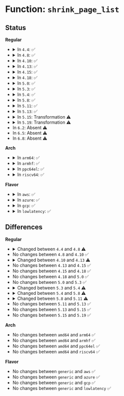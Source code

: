 # Function: <code>shrink_page_list</code>

## Status
<b>Regular</b>
<ul>
<li>
<details>
<summary>In <code>4.4</code>: ✅</summary>

```c
long unsigned int shrink_page_list(struct list_head *page_list, struct zone *zone, struct scan_control *sc, enum ttu_flags ttu_flags, long unsigned int *ret_nr_dirty, long unsigned int *ret_nr_unqueued_dirty, long unsigned int *ret_nr_congested, long unsigned int *ret_nr_writeback, long unsigned int *ret_nr_immediate, bool force_reclaim);
```

**Collision:** Unique Static

**Inline:** No

**Transformation:** False

**Instances:**

```
In mm/vmscan.c (ffffffff811a2d30)
Location: mm/vmscan.c:880
Inline: False
Direct callers:
  - mm/vmscan.c:reclaim_clean_pages_from_list
  - mm/vmscan.c:shrink_inactive_list
```
**Symbols:**

```
ffffffff811a2d30-ffffffff811a34c4: shrink_page_list (STB_LOCAL)
```
</details>
</li>
<li>
<details>
<summary>In <code>4.8</code>: ✅</summary>

```c
long unsigned int shrink_page_list(struct list_head *page_list, struct pglist_data *pgdat, struct scan_control *sc, enum ttu_flags ttu_flags, long unsigned int *ret_nr_dirty, long unsigned int *ret_nr_unqueued_dirty, long unsigned int *ret_nr_congested, long unsigned int *ret_nr_writeback, long unsigned int *ret_nr_immediate, bool force_reclaim);
```

**Collision:** Unique Static

**Inline:** No

**Transformation:** False

**Instances:**

```
In mm/vmscan.c (ffffffff811b94a0)
Location: mm/vmscan.c:900
Inline: False
Direct callers:
  - mm/vmscan.c:shrink_inactive_list
  - mm/vmscan.c:reclaim_clean_pages_from_list
```
**Symbols:**

```
ffffffff811b94a0-ffffffff811b9e3b: shrink_page_list (STB_LOCAL)
```
</details>
</li>
<li>
<details>
<summary>In <code>4.10</code>: ✅</summary>

```c
long unsigned int shrink_page_list(struct list_head *page_list, struct pglist_data *pgdat, struct scan_control *sc, enum ttu_flags ttu_flags, long unsigned int *ret_nr_dirty, long unsigned int *ret_nr_unqueued_dirty, long unsigned int *ret_nr_congested, long unsigned int *ret_nr_writeback, long unsigned int *ret_nr_immediate, bool force_reclaim);
```

**Collision:** Unique Static

**Inline:** No

**Transformation:** False

**Instances:**

```
In mm/vmscan.c (ffffffff811c9ad0)
Location: mm/vmscan.c:935
Inline: False
Direct callers:
  - mm/vmscan.c:shrink_inactive_list
  - mm/vmscan.c:reclaim_clean_pages_from_list
```
**Symbols:**

```
ffffffff811c9ad0-ffffffff811ca4ce: shrink_page_list (STB_LOCAL)
```
</details>
</li>
<li>
<details>
<summary>In <code>4.13</code>: ✅</summary>

```c
long unsigned int shrink_page_list(struct list_head *page_list, struct pglist_data *pgdat, struct scan_control *sc, enum ttu_flags ttu_flags, struct reclaim_stat *stat, bool force_reclaim);
```

**Collision:** Unique Static

**Inline:** No

**Transformation:** False

**Instances:**

```
In mm/vmscan.c (ffffffff811d24f0)
Location: mm/vmscan.c:948
Inline: False
Direct callers:
  - mm/vmscan.c:shrink_inactive_list
  - mm/vmscan.c:reclaim_clean_pages_from_list
```
**Symbols:**

```
ffffffff811d24f0-ffffffff811d3052: shrink_page_list (STB_LOCAL)
```
</details>
</li>
<li>
<details>
<summary>In <code>4.15</code>: ✅</summary>

```c
long unsigned int shrink_page_list(struct list_head *page_list, struct pglist_data *pgdat, struct scan_control *sc, enum ttu_flags ttu_flags, struct reclaim_stat *stat, bool force_reclaim);
```

**Collision:** Unique Static

**Inline:** No

**Transformation:** False

**Instances:**

```
In mm/vmscan.c (ffffffff811e79f0)
Location: mm/vmscan.c:960
Inline: False
Direct callers:
  - mm/vmscan.c:shrink_inactive_list
  - mm/vmscan.c:reclaim_clean_pages_from_list
```
**Symbols:**

```
ffffffff811e79f0-ffffffff811e85ac: shrink_page_list (STB_LOCAL)
```
</details>
</li>
<li>
<details>
<summary>In <code>4.18</code>: ✅</summary>

```c
long unsigned int shrink_page_list(struct list_head *page_list, struct pglist_data *pgdat, struct scan_control *sc, enum ttu_flags ttu_flags, struct reclaim_stat *stat, bool force_reclaim);
```

**Collision:** Unique Static

**Inline:** No

**Transformation:** False

**Instances:**

```
In mm/vmscan.c (ffffffff81208e50)
Location: mm/vmscan.c:927
Inline: False
Direct callers:
  - mm/vmscan.c:shrink_inactive_list
  - mm/vmscan.c:reclaim_clean_pages_from_list
```
**Symbols:**

```
ffffffff81208e50-ffffffff81209a6d: shrink_page_list (STB_LOCAL)
```
</details>
</li>
<li>
<details>
<summary>In <code>5.0</code>: ✅</summary>

```c
long unsigned int shrink_page_list(struct list_head *page_list, struct pglist_data *pgdat, struct scan_control *sc, enum ttu_flags ttu_flags, struct reclaim_stat *stat, bool force_reclaim);
```

**Collision:** Unique Static

**Inline:** No

**Transformation:** False

**Instances:**

```
In mm/vmscan.c (ffffffff8121bb30)
Location: mm/vmscan.c:1100
Inline: False
Direct callers:
  - mm/vmscan.c:shrink_inactive_list
  - mm/vmscan.c:reclaim_clean_pages_from_list
```
**Symbols:**

```
ffffffff8121bb30-ffffffff8121c74d: shrink_page_list (STB_LOCAL)
```
</details>
</li>
<li>
<details>
<summary>In <code>5.3</code>: ✅</summary>

```c
long unsigned int shrink_page_list(struct list_head *page_list, struct pglist_data *pgdat, struct scan_control *sc, enum ttu_flags ttu_flags, struct reclaim_stat *stat, bool force_reclaim);
```

**Collision:** Unique Static

**Inline:** No

**Transformation:** False

**Instances:**

```
In mm/vmscan.c (ffffffff8122b7e0)
Location: mm/vmscan.c:1119
Inline: False
Direct callers:
  - mm/vmscan.c:shrink_inactive_list
  - mm/vmscan.c:reclaim_clean_pages_from_list
```
**Symbols:**

```
ffffffff8122b7e0-ffffffff8122c390: shrink_page_list (STB_LOCAL)
```
</details>
</li>
<li>
<details>
<summary>In <code>5.4</code>: ✅</summary>

```c
long unsigned int shrink_page_list(struct list_head *page_list, struct pglist_data *pgdat, struct scan_control *sc, enum ttu_flags ttu_flags, struct reclaim_stat *stat, bool ignore_references);
```

**Collision:** Unique Static

**Inline:** No

**Transformation:** False

**Instances:**

```
In mm/vmscan.c (ffffffff812396b0)
Location: mm/vmscan.c:1119
Inline: False
Direct callers:
  - mm/vmscan.c:reclaim_pages
  - mm/vmscan.c:reclaim_pages
  - mm/vmscan.c:shrink_inactive_list
  - mm/vmscan.c:reclaim_clean_pages_from_list
```
**Symbols:**

```
ffffffff812396b0-ffffffff8123a25c: shrink_page_list (STB_LOCAL)
```
</details>
</li>
<li>
<details>
<summary>In <code>5.8</code>: ✅</summary>

```c
unsigned int shrink_page_list(struct list_head *page_list, struct pglist_data *pgdat, struct scan_control *sc, enum ttu_flags ttu_flags, struct reclaim_stat *stat, bool ignore_references);
```

**Collision:** Unique Static

**Inline:** No

**Transformation:** False

**Instances:**

```
In mm/vmscan.c (ffffffff81265e60)
Location: mm/vmscan.c:1076
Inline: False
Direct callers:
  - mm/vmscan.c:reclaim_pages
  - mm/vmscan.c:reclaim_pages
  - mm/vmscan.c:shrink_inactive_list
  - mm/vmscan.c:reclaim_clean_pages_from_list
```
**Symbols:**

```
ffffffff81265e60-ffffffff81266970: shrink_page_list (STB_LOCAL)
```
</details>
</li>
<li>
<details>
<summary>In <code>5.11</code>: ✅</summary>

```c
unsigned int shrink_page_list(struct list_head *page_list, struct pglist_data *pgdat, struct scan_control *sc, struct reclaim_stat *stat, bool ignore_references);
```

**Collision:** Unique Static

**Inline:** No

**Transformation:** False

**Instances:**

```
In mm/vmscan.c (ffffffff81270800)
Location: mm/vmscan.c:1070
Inline: False
Direct callers:
  - mm/vmscan.c:reclaim_pages
  - mm/vmscan.c:reclaim_pages
  - mm/vmscan.c:shrink_inactive_list
  - mm/vmscan.c:reclaim_clean_pages_from_list
```
**Symbols:**

```
ffffffff81270800-ffffffff812713b3: shrink_page_list (STB_LOCAL)
```
</details>
</li>
<li>
<details>
<summary>In <code>5.13</code>: ✅</summary>

```c
unsigned int shrink_page_list(struct list_head *page_list, struct pglist_data *pgdat, struct scan_control *sc, struct reclaim_stat *stat, bool ignore_references);
```

**Collision:** Unique Static

**Inline:** No

**Transformation:** False

**Instances:**

```
In mm/vmscan.c (ffffffff81275240)
Location: mm/vmscan.c:1270
Inline: False
Direct callers:
  - mm/vmscan.c:reclaim_pages
  - mm/vmscan.c:reclaim_pages
  - mm/vmscan.c:shrink_inactive_list
  - mm/vmscan.c:reclaim_clean_pages_from_list
```
**Symbols:**

```
ffffffff81275240-ffffffff81275f05: shrink_page_list (STB_LOCAL)
```
</details>
</li>
<li>
<details>
<summary>In <code>5.15</code>: Transformation ⚠️</summary>

```c
unsigned int shrink_page_list(struct list_head *page_list, struct pglist_data *pgdat, struct scan_control *sc, struct reclaim_stat *stat, bool ignore_references);
```

**Collision:** Unique Static

**Inline:** No

**Transformation:** True

**Instances:**

```
In mm/vmscan.c (0)
Location: mm/vmscan.c:1364
Inline: False
Direct callers:
  - mm/vmscan.c:reclaim_pages
  - mm/vmscan.c:reclaim_pages
  - mm/vmscan.c:shrink_inactive_list
  - mm/vmscan.c:reclaim_clean_pages_from_list
```
**Symbols:**

```
ffffffff812b2d10-ffffffff812b3c00: shrink_page_list (STB_LOCAL)
ffffffff81cba6b5-ffffffff81cba7ce: shrink_page_list.cold (STB_LOCAL)
```
</details>
</li>
<li>
<details>
<summary>In <code>5.19</code>: Transformation ⚠️</summary>

```c
unsigned int shrink_page_list(struct list_head *page_list, struct pglist_data *pgdat, struct scan_control *sc, struct reclaim_stat *stat, bool ignore_references);
```

**Collision:** Unique Static

**Inline:** No

**Transformation:** True

**Instances:**

```
In mm/vmscan.c (0)
Location: mm/vmscan.c:1528
Inline: False
Direct callers:
  - mm/vmscan.c:reclaim_page_list
  - mm/vmscan.c:shrink_inactive_list
  - mm/vmscan.c:reclaim_clean_pages_from_list
```
**Symbols:**

```
ffffffff8130e000-ffffffff8130ec59: shrink_page_list (STB_LOCAL)
ffffffff81e6bfe4-ffffffff81e6c0ac: shrink_page_list.cold (STB_LOCAL)
```
</details>
</li>
<li>
In <code>6.2</code>: Absent ⚠️
</li>
<li>
In <code>6.5</code>: Absent ⚠️
</li>
<li>
In <code>6.8</code>: Absent ⚠️
</li>
</ul>
<b>Arch</b>
<ul>
<li>
<details>
<summary>In <code>arm64</code>: ✅</summary>

```c
long unsigned int shrink_page_list(struct list_head *page_list, struct pglist_data *pgdat, struct scan_control *sc, enum ttu_flags ttu_flags, struct reclaim_stat *stat, bool ignore_references);
```

**Collision:** Unique Static

**Inline:** No

**Transformation:** False

**Instances:**

```
In mm/vmscan.c (ffff8000102ca5c8)
Location: mm/vmscan.c:1119
Inline: False
Direct callers:
  - mm/vmscan.c:reclaim_pages
  - mm/vmscan.c:reclaim_pages
  - mm/vmscan.c:shrink_inactive_list
  - mm/vmscan.c:reclaim_clean_pages_from_list
```
**Symbols:**

```
ffff8000102ca5c8-ffff8000102cb18c: shrink_page_list (STB_LOCAL)
```
</details>
</li>
<li>
<details>
<summary>In <code>armhf</code>: ✅</summary>

```c
long unsigned int shrink_page_list(struct list_head *page_list, struct pglist_data *pgdat, struct scan_control *sc, enum ttu_flags ttu_flags, struct reclaim_stat *stat, bool ignore_references);
```

**Collision:** Unique Static

**Inline:** No

**Transformation:** False

**Instances:**

```
In mm/vmscan.c (c04f43f8)
Location: mm/vmscan.c:1119
Inline: False
Direct callers:
  - mm/vmscan.c:reclaim_pages
  - mm/vmscan.c:shrink_inactive_list
  - mm/vmscan.c:reclaim_clean_pages_from_list
```
**Symbols:**

```
c04f43f8-c04f5234: shrink_page_list (STB_LOCAL)
```
</details>
</li>
<li>
<details>
<summary>In <code>ppc64el</code>: ✅</summary>

```c
long unsigned int shrink_page_list(struct list_head *page_list, struct pglist_data *pgdat, struct scan_control *sc, enum ttu_flags ttu_flags, struct reclaim_stat *stat, bool ignore_references);
```

**Collision:** Unique Static

**Inline:** No

**Transformation:** False

**Instances:**

```
In mm/vmscan.c (c0000000003870b0)
Location: mm/vmscan.c:1119
Inline: False
Direct callers:
  - mm/vmscan.c:reclaim_pages
  - mm/vmscan.c:reclaim_pages
  - mm/vmscan.c:shrink_inactive_list
  - mm/vmscan.c:reclaim_clean_pages_from_list
```
**Symbols:**

```
c0000000003870b0-c00000000038810c: shrink_page_list (STB_LOCAL)
```
</details>
</li>
<li>
<details>
<summary>In <code>riscv64</code>: ✅</summary>

```c
long unsigned int shrink_page_list(struct list_head *page_list, struct pglist_data *pgdat, struct scan_control *sc, enum ttu_flags ttu_flags, struct reclaim_stat *stat, bool ignore_references);
```

**Collision:** Unique Static

**Inline:** No

**Transformation:** False

**Instances:**

```
In mm/vmscan.c (ffffffe0001e966c)
Location: mm/vmscan.c:1119
Inline: False
Direct callers:
  - mm/vmscan.c:reclaim_pages
  - mm/vmscan.c:shrink_inactive_list
  - mm/vmscan.c:reclaim_clean_pages_from_list
```
**Symbols:**

```
ffffffe0001e966c-ffffffe0001ea0c2: shrink_page_list (STB_LOCAL)
```
</details>
</li>
</ul>
<b>Flavor</b>
<ul>
<li>
<details>
<summary>In <code>aws</code>: ✅</summary>

```c
long unsigned int shrink_page_list(struct list_head *page_list, struct pglist_data *pgdat, struct scan_control *sc, enum ttu_flags ttu_flags, struct reclaim_stat *stat, bool ignore_references);
```

**Collision:** Unique Static

**Inline:** No

**Transformation:** False

**Instances:**

```
In mm/vmscan.c (ffffffff81231d00)
Location: mm/vmscan.c:1119
Inline: False
Direct callers:
  - mm/vmscan.c:reclaim_pages
  - mm/vmscan.c:reclaim_pages
  - mm/vmscan.c:shrink_inactive_list
  - mm/vmscan.c:reclaim_clean_pages_from_list
```
**Symbols:**

```
ffffffff81231d00-ffffffff812328ac: shrink_page_list (STB_LOCAL)
```
</details>
</li>
<li>
<details>
<summary>In <code>azure</code>: ✅</summary>

```c
long unsigned int shrink_page_list(struct list_head *page_list, struct pglist_data *pgdat, struct scan_control *sc, enum ttu_flags ttu_flags, struct reclaim_stat *stat, bool ignore_references);
```

**Collision:** Unique Static

**Inline:** No

**Transformation:** False

**Instances:**

```
In mm/vmscan.c (ffffffff81224dc0)
Location: mm/vmscan.c:1119
Inline: False
Direct callers:
  - mm/vmscan.c:reclaim_pages
  - mm/vmscan.c:reclaim_pages
  - mm/vmscan.c:shrink_inactive_list
  - mm/vmscan.c:reclaim_clean_pages_from_list
```
**Symbols:**

```
ffffffff81224dc0-ffffffff81225944: shrink_page_list (STB_LOCAL)
```
</details>
</li>
<li>
<details>
<summary>In <code>gcp</code>: ✅</summary>

```c
long unsigned int shrink_page_list(struct list_head *page_list, struct pglist_data *pgdat, struct scan_control *sc, enum ttu_flags ttu_flags, struct reclaim_stat *stat, bool ignore_references);
```

**Collision:** Unique Static

**Inline:** No

**Transformation:** False

**Instances:**

```
In mm/vmscan.c (ffffffff8122faa0)
Location: mm/vmscan.c:1119
Inline: False
Direct callers:
  - mm/vmscan.c:reclaim_pages
  - mm/vmscan.c:reclaim_pages
  - mm/vmscan.c:shrink_inactive_list
  - mm/vmscan.c:reclaim_clean_pages_from_list
```
**Symbols:**

```
ffffffff8122faa0-ffffffff8123064c: shrink_page_list (STB_LOCAL)
```
</details>
</li>
<li>
<details>
<summary>In <code>lowlatency</code>: ✅</summary>

```c
long unsigned int shrink_page_list(struct list_head *page_list, struct pglist_data *pgdat, struct scan_control *sc, enum ttu_flags ttu_flags, struct reclaim_stat *stat, bool ignore_references);
```

**Collision:** Unique Static

**Inline:** No

**Transformation:** False

**Instances:**

```
In mm/vmscan.c (ffffffff8123eef0)
Location: mm/vmscan.c:1119
Inline: False
Direct callers:
  - mm/vmscan.c:reclaim_pages
  - mm/vmscan.c:reclaim_pages
  - mm/vmscan.c:shrink_inactive_list
  - mm/vmscan.c:reclaim_clean_pages_from_list
```
**Symbols:**

```
ffffffff8123eef0-ffffffff8123fa97: shrink_page_list (STB_LOCAL)
```
</details>
</li>
</ul>

## Differences
<b>Regular</b>
<ul>
<li>
<details>
<summary>Changed between <code>4.4</code> and <code>4.8</code> ⚠️</summary>
<ul>
<li>
<b>Param added. </b>
<code>struct pglist_data *pgdat</code>
</li>
<li>
<b>Param removed. </b>
<code>struct zone *zone</code>
</li>
</ul>
</details>
</li>
<li>
No changes between <code>4.8</code> and <code>4.10</code> ✅
</li>
<li>
<details>
<summary>Changed between <code>4.10</code> and <code>4.13</code> ⚠️</summary>
<ul>
<li>
<b>Param added. </b>
<code>struct reclaim_stat *stat</code>
</li>
<li>
<b>Param removed. </b>
<code>long unsigned int *ret_nr_dirty</code>
</li>
<li>
<b>Param removed. </b>
<code>long unsigned int *ret_nr_unqueued_dirty</code>
</li>
<li>
<b>Param removed. </b>
<code>long unsigned int *ret_nr_congested</code>
</li>
<li>
<b>Param removed. </b>
<code>long unsigned int *ret_nr_writeback</code>
</li>
<li>
<b>Param removed. </b>
<code>long unsigned int *ret_nr_immediate</code>
</li>
<li>
<b>Param reordered. </b>
<code>page_list, pgdat, sc, ttu_flags, ret_nr_dirty, ret_nr_unqueued_dirty, ret_nr_congested, ret_nr_writeback, ret_nr_immediate, force_reclaim</code> ➡️ <code>page_list, pgdat, sc, ttu_flags, stat, force_reclaim</code>
</li>
</ul>
</details>
</li>
<li>
No changes between <code>4.13</code> and <code>4.15</code> ✅
</li>
<li>
No changes between <code>4.15</code> and <code>4.18</code> ✅
</li>
<li>
No changes between <code>4.18</code> and <code>5.0</code> ✅
</li>
<li>
No changes between <code>5.0</code> and <code>5.3</code> ✅
</li>
<li>
<details>
<summary>Changed between <code>5.3</code> and <code>5.4</code> ⚠️</summary>
<ul>
<li>
<b>Param added. </b>
<code>bool ignore_references</code>
</li>
<li>
<b>Param removed. </b>
<code>bool force_reclaim</code>
</li>
</ul>
</details>
</li>
<li>
<details>
<summary>Changed between <code>5.4</code> and <code>5.8</code> ⚠️</summary>
<ul>
<li>
<b>Return type changed. </b>
<code>long unsigned int</code> ➡️ <code>unsigned int</code>
</li>
</ul>
</details>
</li>
<li>
<details>
<summary>Changed between <code>5.8</code> and <code>5.11</code> ⚠️</summary>
<ul>
<li>
<b>Param removed. </b>
<code>enum ttu_flags ttu_flags</code>
</li>
<li>
<b>Param reordered. </b>
<code>page_list, pgdat, sc, ttu_flags, stat, ignore_references</code> ➡️ <code>page_list, pgdat, sc, stat, ignore_references</code>
</li>
</ul>
</details>
</li>
<li>
No changes between <code>5.11</code> and <code>5.13</code> ✅
</li>
<li>
No changes between <code>5.13</code> and <code>5.15</code> ✅
</li>
<li>
No changes between <code>5.15</code> and <code>5.19</code> ✅
</li>
</ul>
<b>Arch</b>
<ul>
<li>
No changes between <code>amd64</code> and <code>arm64</code> ✅
</li>
<li>
No changes between <code>amd64</code> and <code>armhf</code> ✅
</li>
<li>
No changes between <code>amd64</code> and <code>ppc64el</code> ✅
</li>
<li>
No changes between <code>amd64</code> and <code>riscv64</code> ✅
</li>
</ul>
<b>Flavor</b>
<ul>
<li>
No changes between <code>generic</code> and <code>aws</code> ✅
</li>
<li>
No changes between <code>generic</code> and <code>azure</code> ✅
</li>
<li>
No changes between <code>generic</code> and <code>gcp</code> ✅
</li>
<li>
No changes between <code>generic</code> and <code>lowlatency</code> ✅
</li>
</ul>
